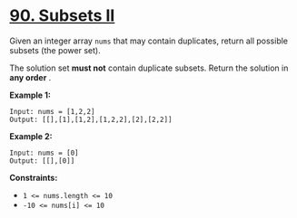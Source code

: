 # [90. Subsets II](https://leetcode.com/problems/subsets-ii/description/)

Given an integer array `nums` that may contain duplicates, return all possible subsets (the power set).

The solution set **must not**  contain duplicate subsets. Return the solution in **any order** .

**Example 1:** 

```
Input: nums = [1,2,2]
Output: [[],[1],[1,2],[1,2,2],[2],[2,2]]
```

**Example 2:** 

```
Input: nums = [0]
Output: [[],[0]]
```

**Constraints:** 

- `1 <= nums.length <= 10`
- `-10 <= nums[i] <= 10`